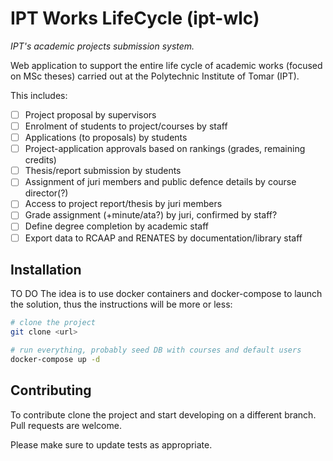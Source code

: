 # IPT Works LifeCycle (ipt-wlc)
_IPT's academic projects submission system._

Web application to support the entire life cycle of academic works (focused on MSc theses) carried out at the Polytechnic Institute of Tomar (IPT).

This includes:
- [ ] Project proposal by supervisors
- [ ] Enrolment of students to project/courses by staff
- [ ] Applications (to proposals) by students
- [ ] Project-application approvals based on rankings (grades, remaining credits)
- [ ] Thesis/report submission by students
- [ ] Assignment of juri members and public defence details by course director(?)
- [ ] Access to project report/thesis by juri members
- [ ] Grade assignment (+minute/ata?) by juri, confirmed by staff?
- [ ] Define degree completion by academic staff
- [ ] Export data to RCAAP and RENATES by documentation/library staff

## Installation

TO DO
The idea is to use docker containers and docker-compose to launch the solution, thus the instructions will be more or less: 
```bash
# clone the project
git clone <url>

# run everything, probably seed DB with courses and default users
docker-compose up -d
```

## Contributing
To contribute clone the project and start developing on a different branch. Pull requests are welcome.

Please make sure to update tests as appropriate.
